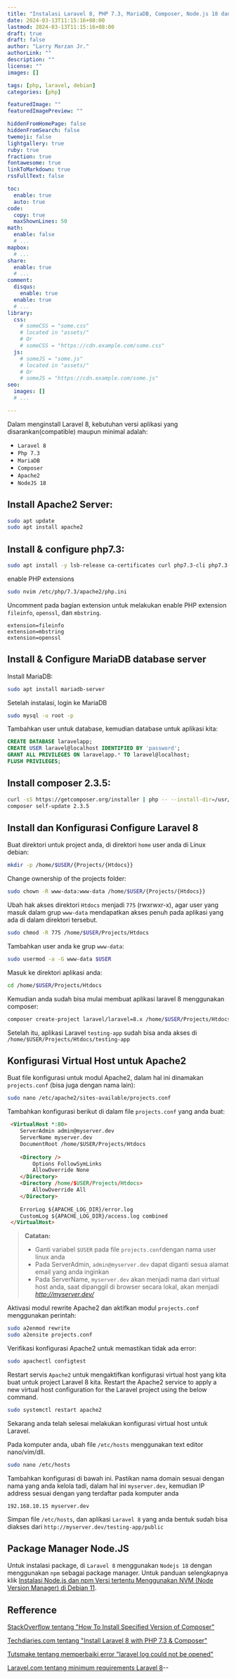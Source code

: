 ```yaml
---
title: "Instalasi Laravel 8, PHP 7.3, MariaDB, Composer, Node.js 18 dan Apache2 Di Debian 11"
date: 2024-03-13T11:15:16+08:00
lastmod: 2024-03-13T11:15:16+08:00
draft: true
draft: false 
author: "Larry Marzan Jr."
authorLink: ""
description: ""
license: ""
images: []

tags: [php, laravel, debian]
categories: [php]

featuredImage: ""
featuredImagePreview: ""

hiddenFromHomePage: false
hiddenFromSearch: false
twemoji: false
lightgallery: true
ruby: true
fraction: true
fontawesome: true
linkToMarkdown: true
rssFullText: false

toc:
  enable: true
  auto: true
code:
  copy: true
  maxShownLines: 50
math:
  enable: false
  # ...
mapbox:
  # ...
share:
  enable: true
  # ...
comment:
  disqus:
    enable: true
  enable: true
  # ...
library:
  css:
    # someCSS = "some.css"
    # located in "assets/"
    # Or
    # someCSS = "https://cdn.example.com/some.css"
  js:
    # someJS = "some.js"
    # located in "assets/"
    # Or
    # someJS = "https://cdn.example.com/some.js"
seo:
  images: []
  # ...

---
```


Dalam menginstall Laravel 8, kebutuhan versi aplikasi yang disarankan(compatible) maupun
minimal adalah:
* `Laravel 8`
* `Php 7.3`
* `MariaDB`
* `Composer`
* `Apache2`
* `NodeJS 18`

## Install Apache2 Server:
```bash
sudo apt update
sudo apt install apache2
```

## Install & configure php7.3:
```bash
sudo apt install -y lsb-release ca-certificates curl php7.3-cli php7.3-common php7.3-mysql php7.3-zip php7.3-gd php7.3-mbstring php7.3-curl php7.3-xml php7.3-bcmath
```
enable PHP extensions
```bash
sudo nvim /etc/php/7.3/apache2/php.ini
```
Uncomment pada bagian extension untuk melakukan enable PHP extension `fileinfo`, `openssl`, dan `mbstring`.
```
extension=fileinfo
extension=mbstring
extension=openssl
```

## Install & Configure MariaDB database server
Install MariaDB:
```bash
sudo apt install mariadb-server
```
Setelah instalasi, login ke MariaDB
```bash
sudo mysql -u root -p
```
Tambahkan user untuk database, kemudian database untuk aplikasi kita:
```sql
CREATE DATABASE laravelapp;
CREATE USER laravel@localhost IDENTIFIED BY 'password';
GRANT ALL PRIVILEGES ON laravelapp.* TO laravel@localhost;
FLUSH PRIVILEGES;
```

## Install composer 2.3.5:
```bash
curl -sS https://getcomposer.org/installer | php -- --install-dir=/usr/local/bin --filename=composer --version=2.3.5
composer self-update 2.3.5
```

## Install dan Konfigurasi Configure Laravel 8
Buat direktori untuk project anda, di direktori `home` user anda di Linux debian:
```bash
mkdir -p /home/$USER/{Projects/{Htdocs}}
```
Change ownership of the projects folder:
```bash
sudo chown -R www-data:www-data /home/$USER/{Projects/{Htdocs}}
```
Ubah hak akses direktori `Htdocs` menjadi `775` (rwxrwxr-x), agar user yang masuk dalam grup
`www-data` mendapatkan akses penuh pada aplikasi yang ada di dalam direktori tersebut.
```bash
sudo chmod -R 775 /home/$USER/Projects/Htdocs
```
Tambahkan user anda ke grup `www-data`:
```bash
sudo usermod -a -G www-data $USER
```
Masuk ke direktori aplikasi anda:
```bash
cd /home/$USER/Projects/Htdocs
```
Kemudian anda sudah bisa mulai membuat aplikasi laravel 8 menggunakan composer:
```bash
composer create-project laravel/laravel=8.x /home/$USER/Projects/Htdocs/testing-app --prefer-dist
```
Setelah itu, aplikasi Laravel `testing-app` sudah bisa anda akses di
`/home/$USER/Projects/Htdocs/testing-app`

## Konfigurasi Virtual Host untuk Apache2
Buat file konfigurasi untuk modul Apache2, dalam hal ini dinamakan `projects.conf` (bisa
juga dengan nama lain):
```bash
sudo nano /etc/apache2/sites-available/projects.conf
```
Tambahkan konfigurasi berikut di dalam file `projects.conf` yang anda buat:
```html
 <VirtualHost *:80>
    ServerAdmin admin@myserver.dev                                                     
    ServerName myserver.dev                                                            
    DocumentRoot /home/$USER/Projects/Htdocs                                           
  
    <Directory />
        Options FollowSymLinks
        AllowOverride None
    </Directory>
    <Directory /home/$USER/Projects/Htdocs>
        AllowOverride All
    </Directory>
 
    ErrorLog ${APACHE_LOG_DIR}/error.log
    CustomLog ${APACHE_LOG_DIR}/access.log combined
 </VirtualHost>
```
> **Catatan:**
> * Ganti variabel `$USER` pada file `projects.conf`dengan nama user linux anda
> * Pada ServerAdmin, `admin@myserver.dev` dapat diganti sesua alamat email yang anda inginkan
> * Pada ServerName, `myserver.dev` akan menjadi nama dari virtual host anda, saat dipanggil
>   di browser secara lokal, akan menjadi _http://myserver.dev/_

Aktivasi modul rewrite Apache2 dan aktifkan modul `projects.conf` menggunakan perintah:
```bash
sudo a2enmod rewrite
sudo a2ensite projects.conf
```
Verifikasi konfigurasi Apache2 untuk memastikan tidak ada error:
```bash
sudo apachectl configtest
```
Restart servis `Apache2` untuk mengaktifkan konfigurasi virtual host yang kita buat untuk
project Laravel 8 kita.
Restart the Apache2 service to apply a new virtual host configuration for the Laravel project using the below command.
```bash
sudo systemctl restart apache2
```
Sekarang anda telah selesai melakukan konfigurasi virtual host untuk Laravel.

Pada komputer anda, ubah file `/etc/hosts` menggunakan text editor nano/vim/dll.
```bash
sudo nano /etc/hosts
```
Tambahkan konfigurasi di bawah ini. Pastikan nama domain sesuai dengan nama yang anda kelola
tadi, dalam hal ini `myserver.dev`, kemudian IP address sesuai dengan yang terdaftar pada
komputer anda
```
192.168.10.15 myserver.dev
```
Simpan file `/etc/hosts`, dan aplikasi `Laravel 8` yang anda bentuk sudah bisa diakses dari `http://myserver.dev/testing-app/public`

## Package Manager Node.JS
Untuk instalasi package, di `Laravel 8` menggunakan `Nodejs 18` dengan menggunakan
`npm` sebagai package manager. Untuk panduan selengkapnya klik [Instalasi Node.js dan npm Versi tertentu Menggunakan NVM
(Node Version Manager) di Debian
11](https://larrymarzanjr.github.io/instalasi-nodejs-dan-npm-menggunakan-nvm-di-debian-11/).

## Refference

[StackOverflow tentang "How To Install Specified Version of Composer"](https://stackoverflow.com/questions/51324721/how-to-install-specified-version-of-composer)

[Techdiaries.com tentang "Install Laravel 8 with PHP 7.3 & Composer"](https://www.techiediaries.com/install-laravel-8-php-7-3-composer/)

[Tutsmake tentang memperbaiki error "laravel log could not be opened"](https://www.tutsmake.com/how-to-fix-error-laravel-log-could-not-be-opened/)

[Laravel.com tentang minimum requirements Laravel 8](https://laravel.com/docs/8.x/releases)--

